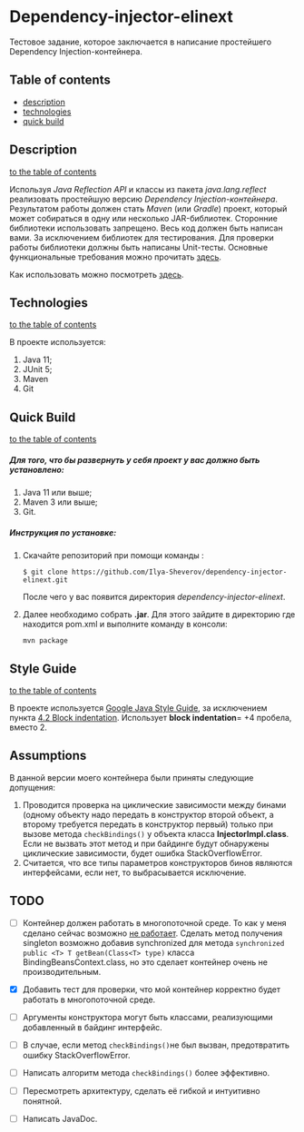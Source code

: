 # Dependency-injector-elinext

Тестовое задание, которое заключается в написание простейшего Dependency Injection-контейнера.

## Table of contents

* [description](README.md#description)
* [technologies](README.md#technologies)
* [quick build](README.md#Quick-Build)

## Description
[to the table of contents](README.md#table-of-contents)

Используя *Java Reflection API* и классы из пакета *java.lang.reflect* реализовать простейшую версию *Dependency Injection-контейнера*. Результатом работы должен стать *Maven* (или *Gradle*) проект, который может собираться в одну или несколько JAR-библиотек. Сторонние библиотеки использовать запрещено. Весь код должен быть написан вами. За исключением библиотек для тестирования. Для проверки работы библиотеки должны быть написаны Unit-тесты. Основные функциональные требования можно прочитать [здесь](FUNCTIONAL_REQUIREMENTS.md). 

Как использовать можно посмотреть [здесь](HOW_TO_USE_IT.md). 

## Technologies
[to the table of contents](README.md#table-of-contents)

В проекте используется:

1. Java 11;
2. JUnit 5;
3. Maven
4. Git

## Quick Build

[to the table of contents](README.md#table-of-contents)

##### Для того, что бы развернуть у себя проект у вас должно быть установлено:

1. Java 11 или выше;
2. Maven 3 или выше;
3. Git.

##### Инструкция по установке:

1. Скачайте репозиторий при помощи команды :

   `$ git clone https://github.com/Ilya-Sheverov/dependency-injector-elinext.git`

   После чего у вас появится директория *dependency-injector-elinext*.

2. Далее необходимо собрать **.jar**. Для этого зайдите в директорию где находится pom.xml и выполните команду в консоли:

     `mvn package`

## Style Guide

[to the table of contents](README.md#table-of-contents)

В проекте используется  [Google Java Style Guide](https://google.github.io/styleguide/javaguide.html), за исключением пункта [4.2 Block indentation](https://google.github.io/styleguide/javaguide.html#s4.2-block-indentation). Использует **block indentation**= +4 пробела, вместо 2.

## Assumptions

В данной версии моего контейнера были приняты следующие допущения:

1. Проводится проверка на циклические зависимости между бинами (одному объекту надо передать в конструктор второй объект, а второму требуется передать в конструктор первый) только при вызове метода  `checkBindings()`  у объекта класса  **InjectorImpl.class**. Если не вызвать этот метод и при байдинге будут обнаружены циклические зависимости, будет ошибка StackOverflowError. 
2. Считается, что все типы параметров конструкторов бинов являются интерфейсами, если нет, то выбрасывается исключение.

## TODO

- [ ] Контейнер должен работать в многопоточной среде. То как у меня сделано сейчас возможно [не работает](http://www.cs.umd.edu/~pugh/java/memoryModel/DoubleCheckedLocking.html). Сделать метод получения singleton возможно добавив synchronized для метода  `synchronized  public <T> T getBean(Class<T> type)` класса BindingBeansContext.class, но это сделает контейнер очень не производительным.
- [X] Добавить тест для проверки, что мой контейнер корректно будет работать в многопоточной среде.
- [ ] Аргументы конструктора могут быть классами, реализующими добавленный в байдинг интерфейс.
- [ ] В случае, если метод `checkBindings()`не был вызван, предотвратить ошибку StackOverflowError.
- [ ] Написать алгоритм метода `checkBindings()` более эффективно.
- [ ] Пересмотреть архитектуру, сделать её гибкой и интуитивно понятной.
- [ ] Написать JavaDoc.


